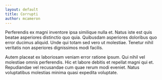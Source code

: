 ```yaml
---
layout: default
title: Corrupti
author: mcameron
---
```


Perferendis ex magni inventore ipsa similique nulla et. Natus iste est quis beatae asperiores distinctio quo quia. Quibusdam asperiores doloribus quo error ducimus aliquid. Unde qui totam sed vero ut molestiae. Tenetur nihil veritatis non asperiores dignissimos modi facilis.

Autem placeat ex laboriosam veniam error ratione ipsum. Qui nihil vel molestiae omnis perferendis. Hic et labore debitis et repellat magni qui et. Repudiandae vel recusandae cum quae rerum modi eveniet. Natus voluptatibus molestias minima quasi expedita voluptate.
